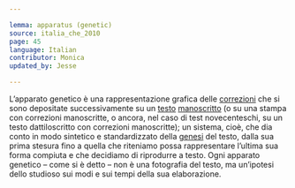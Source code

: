 ```yaml
---

lemma: apparatus (genetic)
source: italia_che_2010
page: 45
language: Italian
contributor: Monica
updated_by: Jesse

---
```

L’apparato genetico è una rappresentazione grafica delle [correzioni](correction.html) che si sono depositate successivamente su un [testo](text.html) [manoscritto](manuscript.html) (o su una stampa con correzioni manoscritte, o ancora, nel caso di test novecenteschi, su un testo dattiloscritto con correzioni manoscritte); un sistema, cioè, che dia conto in modo sintetico e standardizzato della [genesi](genesis.html) del testo, dalla sua prima stesura fino a quella che riteniamo possa rappresentare l’ultima sua forma compiuta e che decidiamo di riprodurre a testo. Ogni apparato genetico – come si è detto – non è una fotografia del testo, ma un’ipotesi dello studioso sui modi e sui tempi della sua elaborazione.
